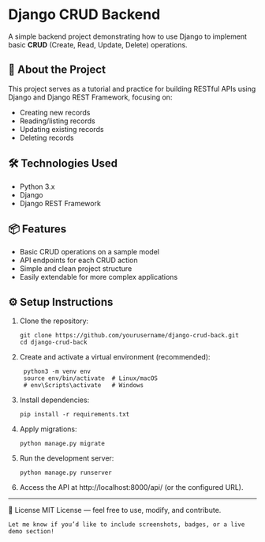 # Django CRUD Backend

A simple backend project demonstrating how to use Django to implement basic **CRUD** (Create, Read, Update, Delete) operations.

## 🚀 About the Project

This project serves as a tutorial and practice for building RESTful APIs using Django and Django REST Framework, focusing on:

- Creating new records  
- Reading/listing records  
- Updating existing records  
- Deleting records

## 🛠 Technologies Used

- Python 3.x  
- Django  
- Django REST Framework  

## 📦 Features

- Basic CRUD operations on a sample model  
- API endpoints for each CRUD action  
- Simple and clean project structure  
- Easily extendable for more complex applications  

## ⚙️ Setup Instructions

1. Clone the repository:  
   ```
   git clone https://github.com/yourusername/django-crud-back.git
   cd django-crud-back
   ```
2. Create and activate a virtual environment (recommended): 
   ```
    python3 -m venv env
    source env/bin/activate  # Linux/macOS  
    # env\Scripts\activate   # Windows
   ```
3. Install dependencies:
   ```
   pip install -r requirements.txt
   ```
4. Apply migrations: 
   ```
   python manage.py migrate
   ```
5. Run the development server: 
   ```
   python manage.py runserver
   ```
6. Access the API at http://localhost:8000/api/ (or the configured URL).

---
📜 License
MIT License — feel free to use, modify, and contribute.

```
Let me know if you’d like to include screenshots, badges, or a live demo section!
```

